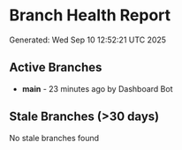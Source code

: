 # Branch Health Report
Generated: Wed Sep 10 12:52:21 UTC 2025

## Active Branches
- **main** - 23 minutes ago by Dashboard Bot

## Stale Branches (>30 days)
No stale branches found
